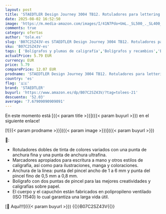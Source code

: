 ```yaml
---
layout: post
title: 'STAEDTLER Design Journey 3004 TB12. Rotuladores para lettering de doble punta. Caja con 12 marcadores de colores variados.'
date: 2025-08-02 16:52:50
image: 'https://m.media-amazon.com/images/I/41N7Pdo+UmL._SL500_._SL400_.jpg'
comments: true
category: ofertas
author: 'tole.es'
slug: 'B07C2SZ43V-es STAEDTLER Design Journey 3004 TB12. Rotuladores para...'
sku: 'B07C2SZ43V-es'
tags: [ 'Bolígrafos y plumas de caligrafía','Bolígrafos y recambios','Bolígrafos, lápices y útiles de escritura','Oficina y papelería','rotuladores','staedtler','🇪🇸', ]
actualPrice: 5.79 EUR
currency: EUR
price: 5.79
comparePrice: 12.07 EUR
prodname: 'STAEDTLER Design Journey 3004 TB12. Rotuladores para lettering de doble punta. Caja con 12 marcadores de colores variados.'
country: 'es'
flag: '🇪🇸'
brand: 'STAEDTLER'
buyurl: 'https://www.amazon.es/dp/B07C2SZ43V/?tag=tolees-21'
descuento: '52.03'
average: '7.67909090909091'
---
```


En este momento está [{{< param title >}}]({{< param buyurl >}}) en el siguiente enlace!

[![{{< param prodname >}}]({{< param image >}})]({{< param buyurl >}})

🔎:

- Rotuladores dobles de tinta de colores variados con una punta de anchura fina y una punta de anchura ultrafina.
- Marcadores apropiados para escritura a mano y otros estilos de caligrafía, así como para ilustraciones, manga y coloraciones.
- Anchura de la línea: punta del pincel ancho de 1 a 6 mm y punta del pincel fino de 0,5 mm a 0,8 mm.
- Bolígrafo con dos puntas de pincel para las mejores creatividades y caligrafías sobre papel.
- El cuerpo y el capuchón están fabricados en polipropileno ventilado (ISO 11540) lo cual garantiza una larga vida útil.

[🛒 Aquí!!!]({{< param buyurl >}})
{{<world>}}B07C2SZ43V{{</world>}}
